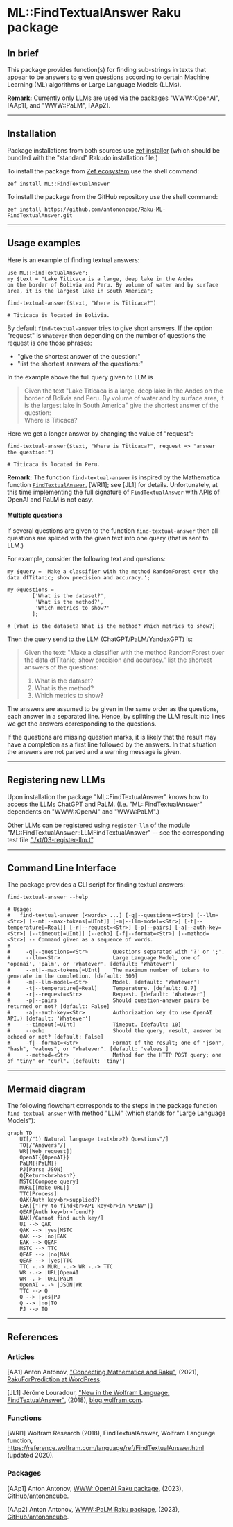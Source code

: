 # ML::FindTextualAnswer Raku package

## In brief

This package provides function(s) for finding sub-strings in texts that appear to be answers
to given questions according to certain Machine Learning (ML) algorithms or
Large Language Models (LLMs).

**Remark:** Currently only LLMs are used via the packages "WWW::OpenAI", [AAp1], and "WWW::PaLM", [AAp2].

-----

## Installation

Package installations from both sources use [zef installer](https://github.com/ugexe/zef)
(which should be bundled with the "standard" Rakudo installation file.)

To install the package from [Zef ecosystem](https://raku.land/) use the shell command:

```
zef install ML::FindTextualAnswer
```

To install the package from the GitHub repository use the shell command:

```
zef install https://github.com/antononcube/Raku-ML-FindTextualAnswer.git
```

----

## Usage examples

Here is an example of finding textual answers:

```perl6
use ML::FindTextualAnswer;
my $text = "Lake Titicaca is a large, deep lake in the Andes 
on the border of Bolivia and Peru. By volume of water and by surface 
area, it is the largest lake in South America";

find-textual-answer($text, "Where is Titicaca?")
```
```
# Titicaca is located in Bolivia.
```

By default `find-textual-answer` tries to give short answers.
If the option "request" is `Whatever` then depending on the number of questions 
the request is one those phrases:
- "give the shortest answer of the question:"
- "list the shortest answers of the questions:"

In the example above the full query given to LLM is

> Given the text "Lake Titicaca is a large, deep lake in the Andes
on the border of Bolivia and Peru. By volume of water and by surface
area, it is the largest lake in South America" 
> give the shortest answer of the question:   
> Where is Titicaca?

Here we get a longer answer by changing the value of "request":

```perl6
find-textual-answer($text, "Where is Titicaca?", request => "answer the question:")
```
```
# Titicaca is located in Peru.
```

**Remark:** The function `find-textual-answer` is inspired by the Mathematica function
[`FindTextualAnswer`](https://reference.wolfram.com/language/ref/FindTextualAnswer.html), [WRI1]; 
see [JL1] for details. Unfortunately, at this time implementing the full signature of `FindTextualAnswer`
with APIs of OpenAI and PaLM is not easy.

#### Multiple questions

If several questions are given to the function `find-textual-answer`
then all questions are spliced with the given text into one query (that is sent to LLM.)

For example, consider the following text and questions:

```perl6
my $query = 'Make a classifier with the method RandomForest over the data dfTitanic; show precision and accuracy.';

my @questions =
        ['What is the dataset?',
         'What is the method?',
         'Which metrics to show?'
        ];
```
```
# [What is the dataset? What is the method? Which metrics to show?]
```

Then the query send to the LLM (ChatGPT/PaLM/YandexGPT) is:

> Given the text: "Make a classifier with the method RandomForest over the data dfTitanic; show precision and accuracy."
> list the shortest answers of the questions:   
> 1) What is the dataset?   
> 2) What is the method?    
> 3) Which metrics to show?   


The answers are assumed to be given in the same order as the questions, each answer in a separated line.
Hence, by splitting the LLM result into lines we get the answers corresponding to the questions.  

If the questions are missing question marks, it is likely that the result may have a completion as 
a first line followed by the answers. In that situation the answers are not parsed and a warning message is given.

-------

## Registering new LLMs

Upon installation the package "ML::FindTextualAnswer" knows how to access the LLMs ChatGPT and PaLM.
(I.e. "ML::FindTextualAnswer" dependents on "WWW::OpenAI" and "WWW:PaLM".)

Other LLMs can be registered using `register-llm` of the module "ML::FindTextualAnswer::LLMFindTextualAnswer" --
see the corresponding test file ["./xt/03-register-llm.t"](./xt/03-register-llm.t).

-------

## Command Line Interface

The package provides a CLI script for finding textual answers:

```shell
find-textual-answer --help
```
```
# Usage:
#   find-textual-answer [<words> ...] [-q|--questions=<Str>] [--llm=<Str>] [--mt|--max-tokens[=UInt]] [-m|--llm-model=<Str>] [-t|--temperature[=Real]] [-r|--request=<Str>] [-p|--pairs] [-a|--auth-key=<Str>] [--timeout[=UInt]] [--echo] [-f|--format=<Str>] [--method=<Str>] -- Command given as a sequence of words.
#   
#     -q|--questions=<Str>        Questions separated with '?' or ';'.
#     --llm=<Str>                 Large Language Model, one of 'openai', 'palm', or 'Whatever'. [default: 'Whatever']
#     --mt|--max-tokens[=UInt]    The maximum number of tokens to generate in the completion. [default: 300]
#     -m|--llm-model=<Str>        Model. [default: 'Whatever']
#     -t|--temperature[=Real]     Temperature. [default: 0.7]
#     -r|--request=<Str>          Request. [default: 'Whatever']
#     -p|--pairs                  Should question-answer pairs be returned or not? [default: False]
#     -a|--auth-key=<Str>         Authorization key (to use OpenAI API.) [default: 'Whatever']
#     --timeout[=UInt]            Timeout. [default: 10]
#     --echo                      Should the query, result, answer be echoed or not? [default: False]
#     -f|--format=<Str>           Format of the result; one of "json", "hash", "values", or "Whatever". [default: 'values']
#     --method=<Str>              Method for the HTTP POST query; one of "tiny" or "curl". [default: 'tiny']
```

--------

## Mermaid diagram

The following flowchart corresponds to the steps in the package function `find-textual-answer` 
with method "LLM" (which stands for "Large Language Models"):

```mermaid
graph TD
	UI[/"1) Natural language text<br>2) Questions"/]
	TO[/"Answers"/]
	WR[[Web request]]
	OpenAI{{OpenAI}}
	PaLM{{PaLM}}
	PJ[Parse JSON]
	Q{Return<br>hash?}
	MSTC[Compose query]
	MURL[[Make URL]]
	TTC[Process]
	QAK{Auth key<br>supplied?}
	EAK[["Try to find<br>API key<br>in %*ENV"]]
	QEAF{Auth key<br>found?}
	NAK[/Cannot find auth key/]
	UI --> QAK
	QAK --> |yes|MSTC
	QAK --> |no|EAK
	EAK --> QEAF
	MSTC --> TTC
	QEAF --> |no|NAK
	QEAF --> |yes|TTC
	TTC -.-> MURL -.-> WR -.-> TTC
	WR -.-> |URL|OpenAI 
	WR -.-> |URL|PaLM 
	OpenAI -.-> |JSON|WR
	TTC --> Q 
	Q --> |yes|PJ
	Q --> |no|TO
	PJ --> TO
```

--------

## References

### Articles

[AA1] Anton Antonov,
["Connecting Mathematica and Raku"](https://rakuforprediction.wordpress.com/2021/12/30/connecting-mathematica-and-raku/),
(2021),
[RakuForPrediction at WordPress](https://rakuforprediction.wordpress.com).

[JL1] Jérôme Louradour,
["New in the Wolfram Language: FindTextualAnswer"](https://blog.wolfram.com/2018/02/15/new-in-the-wolfram-language-findtextualanswer),
(2018),
[blog.wolfram.com](https://blog.wolfram.com/).

### Functions

[WRI1] Wolfram Research (2018), 
FindTextualAnswer, 
Wolfram Language function, https://reference.wolfram.com/language/ref/FindTextualAnswer.html (updated 2020).

### Packages

[AAp1] Anton Antonov,
[WWW::OpenAI Raku package](https://github.com/antononcube/Raku-WWW-OpenAI),
(2023),
[GitHub/antononcube](https://github.com/antononcube).

[AAp2] Anton Antonov,
[WWW::PaLM Raku package](https://github.com/antononcube/Raku-WWW-PaLM),
(2023),
[GitHub/antononcube](https://github.com/antononcube).

